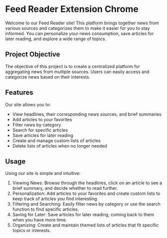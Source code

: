# Feed Reader Extension Chrome

Welcome to our Feed Reader site! This platform brings together news from various sources and categorizes them to make it easier for you to stay informed. You can personalize your news consumption, save articles for later reading, and explore a wide range of topics.
## Project Objective
The objective of this project is to create a centralized platform for aggregating news from multiple sources. Users can easily access and categorize news based on their interests.
## Features
Our site allows you to:
- View headlines, their corresponding news sources, and brief summaries
- Add articles to your favorites
- Filter news by category
- Search for specific articles
- Save articles for later reading
- Create and manage custom lists of articles
- Delete lists of articles when no longer needed
## Usage
Using our site is simple and intuitive:
1. Viewing News: Browse through the headlines, click on an article to see a brief summary, and decide whether to read further.
2. Personalization: Add articles to your favorites and create custom lists to keep track of articles you find interesting.
3. Filtering and Searching: Easily filter news by category or use the search function to find specific articles.
4. Saving for Later: Save articles for later reading, coming back to them when you have more time.
5. Organizing: Create and maintain themed lists of articles that fit specific topics or interests.
